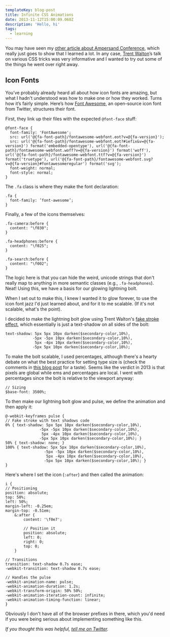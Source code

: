 ```yaml
---
templateKey: blog-post
title: Infinite CSS Animations
date: 2013-11-12T15:00:09.060Z
description: 'Hello, hi'
tags:
  - learning
---
```

<p>You may have seen my <a href="/writing/ampersand-conf">other article about Ampersand Conference</a>, which really just goes to show that I learned a lot. In any case, <a href="http://trentwalton.com/" target="_blank">Trent Walton</a>’s talk on various CSS tricks was very informative and I wanted to try out some of the things he went over right away.</p>


<h2>Icon Fonts</h2>

<p>You’ve probably already heard all about how icon fonts are amazing, but what I hadn't understood was how to make one or how they worked. Turns how it’s fairly simple. Here’s how <a href="http://fontawesome.io/" target="_blank">Font Awesome</a>, an open-source icon font from Twitter, structures their font.</p>

<p>First, they link up their files with the expected <code>@font-face</code> stuff:</p>



```
@font-face {
  font-family: 'FontAwesome';
  src: url('@{fa-font-path}/fontawesome-webfont.eot?v=@{fa-version}');
  src: url('@{fa-font-path}/fontawesome-webfont.eot?#iefix&v=@{fa-version}') format('embedded-opentype'), url('@{fa-font-path}/fontawesome-webfont.woff?v=@{fa-version}') format('woff'), url('@{fa-font-path}/fontawesome-webfont.ttf?v=@{fa-version}') format('truetype'), url('@{fa-font-path}/fontawesome-webfont.svg?v=@{fa-version}#fontawesomeregular') format('svg');
  font-weight: normal;
  font-style: normal;
}
```

<p>The <code>.fa</code> class is where they make the font declaration:</p>

```
.fa {
  font-family: ’font-awesome’;
}
```
<p>Finally, a few of the icons themselves: </p>

```
.fa-camera:before {
  content: "\f030";
}

.fa-headphones:before {
  content: "\f025";
}

.fa-search:before {
  content: "\f002";
}
```
<p>The logic here is that you can hide the weird, unicode strings that don't really map to anything in more semantic classes (e.g., <code>.fa-headphones</code>). Neat! Using this, we have a basis for our glowing lightning bolt.</p>
<p>When I set out to make this, I knew I wanted it to glow forever, to use the icon font jazz I'd just learned about, and for it to me scalable. (If it's not scalable, what's the point). </p>
<p>I decided to make the lightning bolt glow using Trent Walton's <a href="https://dl.dropboxusercontent.com/u/3648990/Ampersand-Demo/stroke.html" target="_blank">fake stroke effect</a>, which essentially is just a text-shadow on all sides of the bolt:</p>


```
text-shadow: 5px 5px 10px darken($secondary-color,10%),
            -5px -5px 10px darken($secondary-color,10%),
             5px -4px 10px darken($secondary-color,10%),
            -5px 5px 10px darken($secondary-color,10%);
```

<p>To make the bolt scalable, I used percentages, although there's a hearty debate on what the best practice for setting type size is (check the comments in <a href="http://kyleschaeffer.com/development/css-font-size-em-vs-px-vs-pt-vs/" target="_blank">this blog post</a> for a taste). Seems like the verdict in 2013 is that pixels are global while ems and percentages are local. I went with percentages since the bolt is relative to the viewport anyway:</p>

```
// Sizing
$base-font: 3500%;
```
<p>To then make our lightning bolt glow and pulse, we define the animation and then apply it:</p>

```
@-webkit-keyframes pulse {
// Fake stroke with text shadows code
0% { text-shadow: 5px 5px 10px darken($secondary-color,10%),
               -5px -5px 10px darken($secondary-color,10%),
                5px -4px 10px darken($secondary-color,10%),
               -5px 5px 10px darken($secondary-color,10%); }
50% { text-shadow: none; }
100% { text-shadow: 5px 5px 10px darken($secondary-color,10%),
                 -5px -5px 10px darken($secondary-color,10%),
                  5px -4px 10px darken($secondary-color,10%),
                 -5px 5px 10px darken($secondary-color,10%); }
}
```

<p>Here's where I set the icon (<code>:after</code>) and then called the animation:</p>

```
i {
// Positioning
position: absolute;
top: 50%;
left: 50%;
margin-left: -0.25em;
margin-top: -0.51em;
    &:after {
        content: '\f0e7';

        // Position it
        position: absolute;
        left: 0;
        right: 0;
        top: 0;
    }

// Transitions
transition: text-shadow 0.7s ease;
-webkit-transition: text-shadow 0.7s ease;

// Handles the pulse
-webkit-animation-name: pulse;
-webkit-animation-duration: 1.2s;
-webkit-transform-origin: 50% 50%;
-webkit-animation-iteration-count: infinite;
-webkit-animation-timing-function: linear;
}
```

<p>Obviously I don't have all of the browser prefixes in there, which you'd need if you were being serious about implementing something like this.</p>

<p class="center">
<em>If you thought this was helpful, <a href="https://twitter.com/helenvholmes">tell me on Twitter</a>.</em>
</p>



<meta name="twitter:card" content="summary" />

<meta name="twitter:site" content="@helenvholmes" />

<meta name="twitter:title" content="{{ title }}" />

<meta name="twitter:description" content="{{ description }}" />

<meta name="twitter:image" content="http://helenvholmes.com/images/partials/writing/orb.jpg" />
